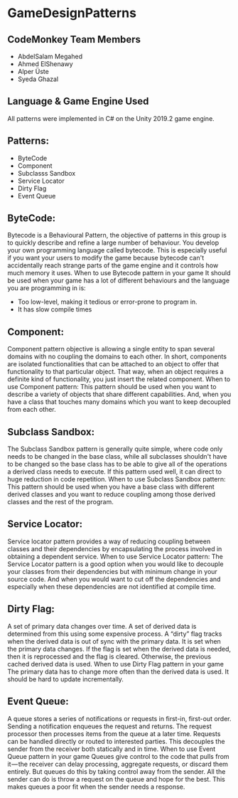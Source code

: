 # GameDesignPatterns

## CodeMonkey Team Members
 - AbdelSalam Megahed
 - Ahmed ElShenawy
 - Alper Üste
 - Syeda Ghazal

## Language & Game Engine Used 
All patterns were implemented in C# on the Unity 2019.2 game engine.

## Patterns:
 - ByteCode
 - Component   
 - Subclasss Sandbox
 - Service Locator
 - Dirty Flag
 - Event Queue


## ByteCode:
Bytecode is a Behavioural Pattern, the objective of patterns in this group is to quickly describe and refine a large number of behaviour. You develop your own programming language called bytecode. 
This is especially useful if you want your users to modify the game because bytecode can't accidentally reach strange parts of the game engine and it controls how much memory it uses.
When to use Bytecode pattern in your game
It should be used when your game has a lot of different behaviours and the language you are programming in is:
 - Too low-level, making it tedious or error-prone to program in.
 - It has slow compile times
 


## Component:
Component pattern objective is allowing a single entity to span several domains with no coupling the domains to each other. In short, components are isolated functionalities that can be attached to an object to offer that functionality to that particular object. That way, when an object requires a definite kind of functionality, you just insert the related component.
When to use Component pattern:
This pattern should be used when you want to describe a variety of objects that share different capabilities. And, when you have a class that touches many domains which you want to keep decoupled from each other.


## Subclass Sandbox:
The Subclass Sandbox pattern is generally quite simple, where code only needs to be changed in the base class, while all subclasses shouldn't have to be changed so the base class has to be able to give all of the operations a derived class needs to execute. If this pattern used well, it can direct to huge reduction in code repetition.
When to use Subclass Sandbox pattern:
This pattern should be used when you have a base class with different derived classes and you want to reduce coupling among those derived classes and the rest of the program.

## Service Locator:
Service locator pattern provides a way of reducing coupling between classes and their dependencies by encapsulating the process involved in obtaining a dependent service.
When to use Service Locator pattern:
The Service Locator pattern is a good option when you would like to decouple your classes from their dependencies but with minimum change in your source code. And when you would want to cut off the dependencies and especially when these dependencies are not identified at compile time.


## Dirty Flag:
A set of primary data changes over time. A set of derived data is determined from this using some expensive process. A “dirty” flag tracks when the derived data is out of sync with the primary data. It is set when the primary data changes. If the flag is set when the derived data is needed, then it is reprocessed and the flag is cleared. Otherwise, the previous cached derived data is used.
When to use Dirty Flag pattern in your game
The primary data has to change more often than the derived data is used.
It should be hard to update incrementally.

## Event Queue:
A queue stores a series of notifications or requests in first-in, first-out order. Sending a notification enqueues the request and returns. The request processor then processes items from the queue at a later time. Requests can be handled directly or routed to interested parties. This decouples the sender from the receiver both statically and in time.
When to use Event Queue pattern in your game
Queues give control to the code that pulls from it — the receiver can delay processing, aggregate requests, or discard them entirely. But queues do this by taking control away from the sender. All the sender can do is throw a request on the queue and hope for the best. This makes queues a poor fit when the sender needs a response.
     
